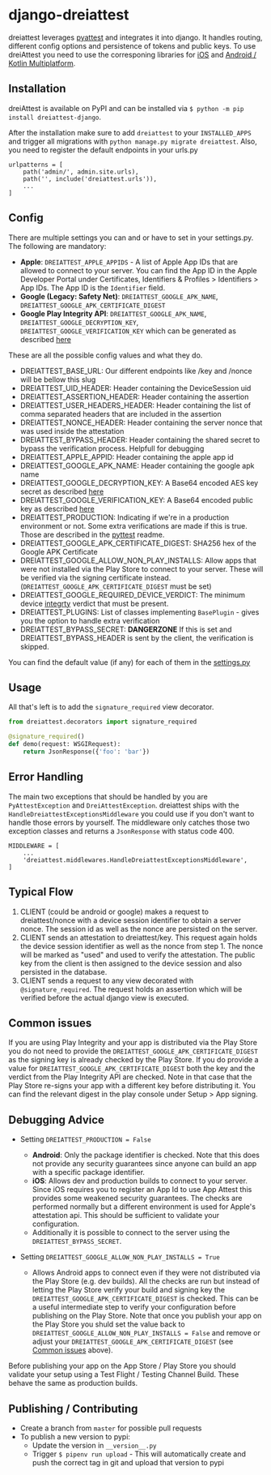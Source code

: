 # django-dreiattest

dreiattest leverages [pyattest](https://github.com/dreipol/pyattest) and integrates it into django. It handles routing, different config options and persistence of tokens and public keys. To use dreiAttest you need to use the corresponing libraries for [iOS](https://github.com/dreipol/dreiAttest-ios) and [Android / Kotlin Multiplatform](https://github.com/dreipol/dreiAttest-android).

## Installation

dreiAttest is available on PyPI and can be installed via `$ python -m pip install dreiattest-django`.

After the installation make sure to add `dreiattest` to your `INSTALLED_APPS` and trigger all migrations
with `python manage.py migrate dreiattest`. Also, you need to register the default endpoints in your urls.py

```
urlpatterns = [
    path('admin/', admin.site.urls),
    path('', include('dreiattest.urls')),
    ...
]
```

## Config

There are multiple settings you can and or have to set in your settings.py. The following are mandatory:

- **Apple**: `DREIATTEST_APPLE_APPIDS` - A list of Apple App IDs that are allowed to connect to your server. You can find the App ID in the Apple Developer Portal under Certificates, Identifiers & Profiles > Identifiers > App IDs. The App ID is the `Identifier` field.
- **Google (Legacy: Safety Net)**: `DREIATTEST_GOOGLE_APK_NAME`, `DREIATTEST_GOOGLE_APK_CERTIFICATE_DIGEST`
- **Google Play Integrity API**: `DREIATTEST_GOOGLE_APK_NAME`, `DREIATTEST_GOOGLE_DECRYPTION_KEY`, `DREIATTEST_GOOGLE_VERIFICATION_KEY` which can be generated as described [here](https://developer.android.com/google/play/integrity/setup#switch-google-managed)

These are all the possible config values and what they do.

- DREIATTEST_BASE_URL: Our different endpoints like /key and /nonce will be bellow this slug
- DREIATTEST_UID_HEADER: Header containing the DeviceSession uid
- DREIATTEST_ASSERTION_HEADER: Header containing the assertion
- DREIATTEST_USER_HEADERS_HEADER: Header containing the list of comma separated headers that are included in the assertion
- DREIATTEST_NONCE_HEADER: Header containing the server nonce that was used inside the attestation
- DREIATTEST_BYPASS_HEADER: Header containing the shared secret to bypass the verification process. Helpfull for debugging
- DREIATTEST_APPLE_APPID: Header containing the apple app id
- DREIATTEST_GOOGLE_APK_NAME: Header containing the google apk name
- DREIATTEST_GOOGLE_DECRYPTION_KEY: A Base64 encoded AES key secret as described [here](https://developer.android.com/google/play/integrity/verdict#decrypt-verify)
- DREIATTEST_GOOGLE_VERIFICATION_KEY: A Base64 encoded public key as described [here](https://developer.android.com/google/play/integrity/verdict#decrypt-verify)
- DREIATTEST_PRODUCTION: Indicating if we're in a production environment or not. Some extra verifications are made if this is true. Those are described in the [pyttest](https://github.com/dreipol/pyattest) readme.
- DREIATTEST_GOOGLE_APK_CERTIFICATE_DIGEST: SHA256 hex of the Google APK Certificate
- DREIATTEST_GOOGLE_ALLOW_NON_PLAY_INSTALLS: Allow apps that were not installed via the Play Store to connect to your server. These will be verified via the signing certificate instead. (`DREIATTEST_GOOGLE_APK_CERTIFICATE_DIGEST` must be set)
- DREIATTEST_GOOGLE_REQUIRED_DEVICE_VERDICT: The minimum device [integrty](https://developer.android.com/google/play/integrity/setup#optional_device_information) verdict that must be present.
- DREIATTEST_PLUGINS: List of classes implementing `BasePlugin` - gives you the option to handle extra verification
- DREIATTEST_BYPASS_SECRET: **DANGERZONE** If this is set and DREIATTEST_BYPASS_HEADER is sent by the client, the verification is skipped.

You can find the default value (if any) for each of them in the [settings.py](https://github.com/dreipol/django-dreiattest/blob/master/dreiattest/settings.py)

## Usage

All that's left is to add the `signature_required` view decorator.

```python
from dreiattest.decorators import signature_required

@signature_required()
def demo(request: WSGIRequest):
    return JsonResponse({'foo': 'bar'})
```

## Error Handling

The main two exceptions that should be handled by you are `PyAttestException` and `DreiAttestException`. dreiattest ships with the `HandleDreiattestExceptionsMiddleware` you could use if you don't want to handle those errors by yourself. The middleware only catches those two exception classes and returns a `JsonResponse` with status code 400. 

```
MIDDLEWARE = [
    ...
    'dreiattest.middlewares.HandleDreiattestExceptionsMiddleware',
]
```

## Typical Flow

1. CLIENT (could be android or google) makes a request to dreiattest/nonce with a device session identifier to obtain a server nonce. The session id as well as the nonce are persisted on the server.
2. CLIENT sends an attestation to dreiattest/key. This request again holds the device session identifier as well as the nonce from step 1. The nonce will be marked as "used" and used to verify the attestation. The public key from the client is then assigned to the device session and also persisted in the database. 
3. CLIENT sends a request to any view decorated with `@signature_required`. The request holds an assertion which will be verified before the actual django view is executed.

## Common issues

If you are using Play Integrity and your app is distributed via the Play Store you do not need to provide the `DREIATTEST_GOOGLE_APK_CERTIFICATE_DIGEST` as the signing key is already checked by the Play Store. If you do provide a value for `DREIATTEST_GOOGLE_APK_CERTIFICATE_DIGEST` both the key and the verdict from the Play Integrity API are checked. Note in that case that the Play Store re-signs your app with a different key before distributing it. You can find the relevant digest in the play console under Setup > App signing.

## Debugging Advice

- Setting `DREIATTEST_PRODUCTION = False`
  - **Android**: Only the package identifier is checked. Note that this does not provide any security guarantees since anyone can build an app with a specific package identifier.
  - **iOS**: Allows dev and production builds to connect to your server. Since iOS requires you to register an App Id to use App Attest this provides some weakened security guarantees. The checks are performed normally but a different environment is used for Apple's attestation api. This should be sufficient to validate your configuration.
  - Additionally it is possible to connect to the server using the `DREIATTEST_BYPASS_SECRET`.
 
- Setting `DREIATTEST_GOOGLE_ALLOW_NON_PLAY_INSTALLS = True`
  - Allows Android apps to connect even if they were not distributed via the Play Store (e.g. dev builds). All the checks are run but instead of letting the Play Store verify your build and signing key the `DREIATTEST_GOOGLE_APK_CERTIFICATE_DIGEST` is checked. This can be a useful intermediate step to verify your configuration before publishing on the Play Store. Note that once you publish your app on the Play Store you shuld set the value back to `DREIATTEST_GOOGLE_ALLOW_NON_PLAY_INSTALLS = False` and remove or adjust your `DREIATTEST_GOOGLE_APK_CERTIFICATE_DIGEST` (see [Common issues](#common-issues) above).

Before publishing your app on the App Store / Play Store you should validate your setup using a Test Flight / Testing Channel Build. These behave the same as production builds.

## Publishing / Contributing

- Create a branch from `master` for possible pull requests
- To publish a new version to pypi:
  - Update the version in `__version__.py` 
  - Trigger `$ pipenv run upload` - This will automatically create and push the correct tag in git and upload that version to pypi
